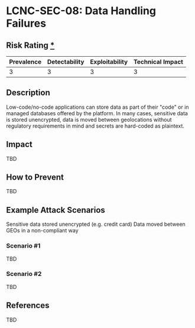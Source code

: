 # LCNC-SEC-08: Data Handling Failures

## Risk Rating [*](https://owasp.org/www-project-top-ten/2017/Note_About_Risks)

| Prevalence | Detectability | Exploitability | Technical Impact |
| --- | --- | --- | --- |
| 3 | 3 | 3 | 3 |

## Description

Low-code/no-code applications can store data as part of their "code" or in managed databases offered by the platform. 
In many cases, sensitive data is stored unencrypted, data is moved between geolocations without regulatory requirements in mind and secrets are hard-coded as plaintext.

## Impact

TBD

## How to Prevent

TBD

## Example Attack Scenarios

Sensitive data stored unencrypted (e.g. credit card)
Data moved between GEOs in a non-compliant way

### Scenario #1

TBD

### Scenario #2

TBD

## References

TBD